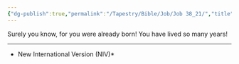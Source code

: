 ```yaml
---
{"dg-publish":true,"permalink":"/Tapestry/Bible/Job/Job 38_21/","title":"Job 38:21","hide":true,"tags":["bible-verse","bible-verse"],"dgHomeLink":true,"dgShowLocalGraph":true,"dgEnableSearch":true}
---
```


Surely you know, for you were already born! You have lived so many years!

---
* New International Version (NIV)*